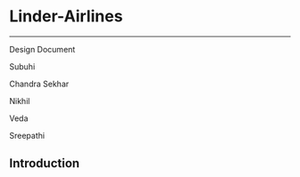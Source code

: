 # Linder-Airlines
---

Design Document

Subuhi

Chandra Sekhar

Nikhil

Veda

Sreepathi

## Introduction

